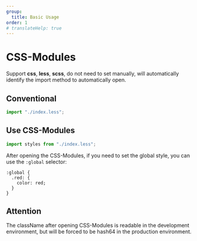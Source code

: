 ```yaml
---
group:
  title: Basic Usage
order: 1
# translateHelp: true
---
```


# <strong>CSS-Modules</strong>

Support <strong>css</strong>, <strong>less</strong>, <strong>scss</strong>, do not need to set manually, will automatically identify the import method to automatically open.

## <strong>Conventional</strong>

```js
import "./index.less";
```

## <strong>Use CSS-Modules</strong>

```js
import styles from "./index.less";
```

After opening the CSS-Modules, if you need to set the global style, you can use the `:global` selector:

```less
:global {
  .red: {
    color: red;
  }
}
```

## <strong>Attention</strong>

The className after opening CSS-Modules is readable in the development environment, but will be forced to be hash64 in the production environment.

